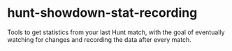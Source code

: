 # hunt-showdown-stat-recording
Tools to get statistics from your last Hunt match, with the goal of eventually watching for changes and recording the data after every match.
